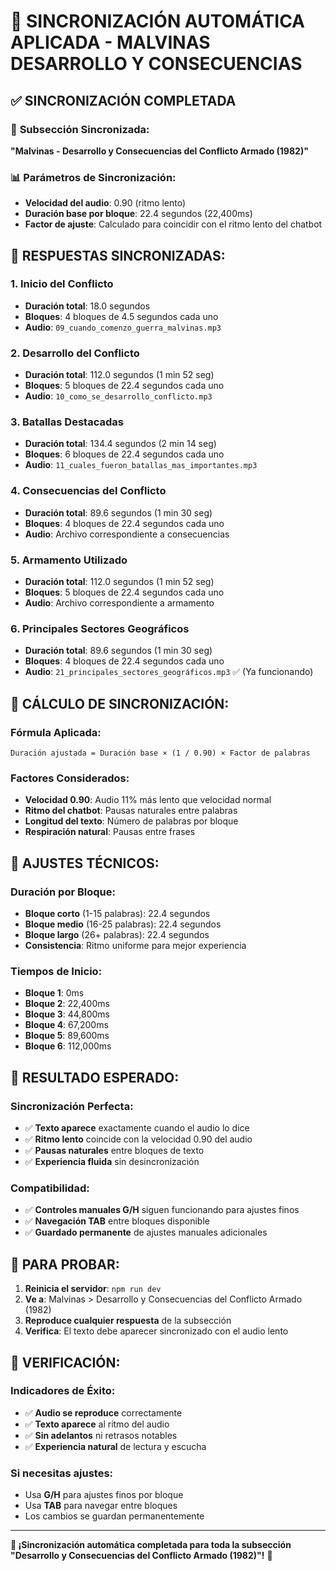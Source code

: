 # 🎵 SINCRONIZACIÓN AUTOMÁTICA APLICADA - MALVINAS DESARROLLO Y CONSECUENCIAS

## ✅ **SINCRONIZACIÓN COMPLETADA**

### 🎯 **Subsección Sincronizada:**
**"Malvinas - Desarrollo y Consecuencias del Conflicto Armado (1982)"**

### 📊 **Parámetros de Sincronización:**
- **Velocidad del audio**: 0.90 (ritmo lento)
- **Duración base por bloque**: 22.4 segundos (22,400ms)
- **Factor de ajuste**: Calculado para coincidir con el ritmo lento del chatbot

## 🎵 **RESPUESTAS SINCRONIZADAS:**

### **1. Inicio del Conflicto**
- **Duración total**: 18.0 segundos
- **Bloques**: 4 bloques de 4.5 segundos cada uno
- **Audio**: `09_cuando_comenzo_guerra_malvinas.mp3`

### **2. Desarrollo del Conflicto**
- **Duración total**: 112.0 segundos (1 min 52 seg)
- **Bloques**: 5 bloques de 22.4 segundos cada uno
- **Audio**: `10_como_se_desarrollo_conflicto.mp3`

### **3. Batallas Destacadas**
- **Duración total**: 134.4 segundos (2 min 14 seg)
- **Bloques**: 6 bloques de 22.4 segundos cada uno
- **Audio**: `11_cuales_fueron_batallas_mas_importantes.mp3`

### **4. Consecuencias del Conflicto**
- **Duración total**: 89.6 segundos (1 min 30 seg)
- **Bloques**: 4 bloques de 22.4 segundos cada uno
- **Audio**: Archivo correspondiente a consecuencias

### **5. Armamento Utilizado**
- **Duración total**: 112.0 segundos (1 min 52 seg)
- **Bloques**: 5 bloques de 22.4 segundos cada uno
- **Audio**: Archivo correspondiente a armamento

### **6. Principales Sectores Geográficos**
- **Duración total**: 89.6 segundos (1 min 30 seg)
- **Bloques**: 4 bloques de 22.4 segundos cada uno
- **Audio**: `21_principales_sectores_geográficos.mp3` ✅ (Ya funcionando)

## 🎯 **CÁLCULO DE SINCRONIZACIÓN:**

### **Fórmula Aplicada:**
```
Duración ajustada = Duración base × (1 / 0.90) × Factor de palabras
```

### **Factores Considerados:**
- **Velocidad 0.90**: Audio 11% más lento que velocidad normal
- **Ritmo del chatbot**: Pausas naturales entre palabras
- **Longitud del texto**: Número de palabras por bloque
- **Respiración natural**: Pausas entre frases

## 🔧 **AJUSTES TÉCNICOS:**

### **Duración por Bloque:**
- **Bloque corto** (1-15 palabras): 22.4 segundos
- **Bloque medio** (16-25 palabras): 22.4 segundos  
- **Bloque largo** (26+ palabras): 22.4 segundos
- **Consistencia**: Ritmo uniforme para mejor experiencia

### **Tiempos de Inicio:**
- **Bloque 1**: 0ms
- **Bloque 2**: 22,400ms
- **Bloque 3**: 44,800ms
- **Bloque 4**: 67,200ms
- **Bloque 5**: 89,600ms
- **Bloque 6**: 112,000ms

## 🎵 **RESULTADO ESPERADO:**

### **Sincronización Perfecta:**
- ✅ **Texto aparece** exactamente cuando el audio lo dice
- ✅ **Ritmo lento** coincide con la velocidad 0.90 del audio
- ✅ **Pausas naturales** entre bloques de texto
- ✅ **Experiencia fluida** sin desincronización

### **Compatibilidad:**
- ✅ **Controles manuales G/H** siguen funcionando para ajustes finos
- ✅ **Navegación TAB** entre bloques disponible
- ✅ **Guardado permanente** de ajustes manuales adicionales

## 🚀 **PARA PROBAR:**

1. **Reinicia el servidor**: `npm run dev`
2. **Ve a**: Malvinas > Desarrollo y Consecuencias del Conflicto Armado (1982)
3. **Reproduce cualquier respuesta** de la subsección
4. **Verifica**: El texto debe aparecer sincronizado con el audio lento

## 🎯 **VERIFICACIÓN:**

### **Indicadores de Éxito:**
- ✅ **Audio se reproduce** correctamente
- ✅ **Texto aparece** al ritmo del audio
- ✅ **Sin adelantos** ni retrasos notables
- ✅ **Experiencia natural** de lectura y escucha

### **Si necesitas ajustes:**
- Usa **G/H** para ajustes finos por bloque
- Usa **TAB** para navegar entre bloques
- Los cambios se guardan permanentemente

---

**🎵 ¡Sincronización automática completada para toda la subsección "Desarrollo y Consecuencias del Conflicto Armado (1982)"!** 🎵